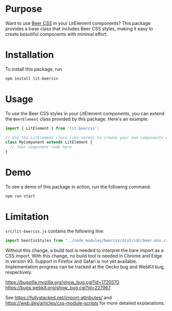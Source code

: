 # Purpose

Want to use [Beer CSS](https://www.beercss.com/) in your LitElement components? This package provides a base class that includes Beer CSS styles, making it easy to create beautiful components with minimal effort.

# Installation

To install this package, run

```bash
npm install lit-beercss
```

# Usage

To use the Beer CSS styles in your LitElement components, you can extend the `BeerElement` class provided by this package. Here's an example:

```javascript
import { LitElement } from 'lit-beercss';

// Use the LitElement class like normal to create your own components with Beer CSS styles.
class MyComponent extends LitElement {
  // Your component code here
}
```

# Demo

To see a demo of this package in action, run the following command:

```bash
npm run start
```

# Limitation

`src/lit-beercss.js` contains the following line:

```javascript
import beerCssStyles from "../node_modules/beercss/dist/cdn/beer.min.css" with { type: "css" };
```

Without this change, a build tool is needed to interpret the bare import as a CSS import. With this change, no build tool is needed in Chrome and Edge in version 93. Support in Firefox and Safari is not yet available. Implementation progress can be tracked at the Gecko bug and WebKit bug, respectively.

https://bugzilla.mozilla.org/show_bug.cgi?id=1720570 https://bugs.webkit.org/show_bug.cgi?id=227967

See https://fullystacked.net/import-attributes/ and https://web.dev/articles/css-module-scripts for more detailed explanations.